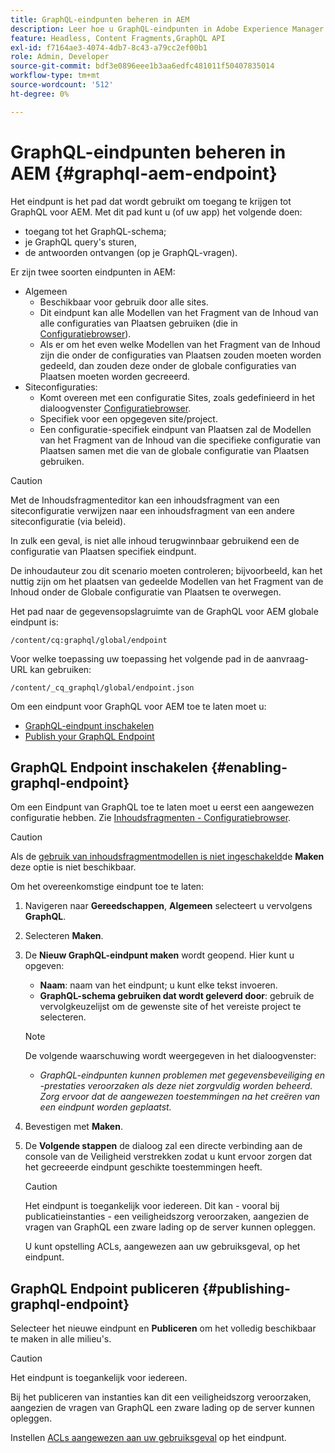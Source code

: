 ```yaml
---
title: GraphQL-eindpunten beheren in AEM
description: Leer hoe u GraphQL-eindpunten in Adobe Experience Manager as a Cloud Service beheert voor levering van inhoud zonder kop.
feature: Headless, Content Fragments,GraphQL API
exl-id: f7164ae3-4074-4db7-8c43-a79cc2ef00b1
role: Admin, Developer
source-git-commit: bdf3e0896eee1b3aa6edfc481011f50407835014
workflow-type: tm+mt
source-wordcount: '512'
ht-degree: 0%

---
```


# GraphQL-eindpunten beheren in AEM {#graphql-aem-endpoint}

Het eindpunt is het pad dat wordt gebruikt om toegang te krijgen tot GraphQL voor AEM. Met dit pad kunt u (of uw app) het volgende doen:

* toegang tot het GraphQL-schema;
* je GraphQL query&#39;s sturen,
* de antwoorden ontvangen (op je GraphQL-vragen).

Er zijn twee soorten eindpunten in AEM:

* Algemeen
   * Beschikbaar voor gebruik door alle sites.
   * Dit eindpunt kan alle Modellen van het Fragment van de Inhoud van alle configuraties van Plaatsen gebruiken (die in [Configuratiebrowser](/help/sites-cloud/administering/content-fragments/setup.md#enable-content-fragment-functionality-configuration-browser)).
   * Als er om het even welke Modellen van het Fragment van de Inhoud zijn die onder de configuraties van Plaatsen zouden moeten worden gedeeld, dan zouden deze onder de globale configuraties van Plaatsen moeten worden gecreeerd.
* Siteconfiguraties:
   * Komt overeen met een configuratie Sites, zoals gedefinieerd in het dialoogvenster [Configuratiebrowser](/help/sites-cloud/administering/content-fragments/setup.md#enable-content-fragment-functionality-configuration-browser).
   * Specifiek voor een opgegeven site/project.
   * Een configuratie-specifiek eindpunt van Plaatsen zal de Modellen van het Fragment van de Inhoud van die specifieke configuratie van Plaatsen samen met die van de globale configuratie van Plaatsen gebruiken.

>[!CAUTION]
>
>Met de Inhoudsfragmenteditor kan een inhoudsfragment van een siteconfiguratie verwijzen naar een inhoudsfragment van een andere siteconfiguratie (via beleid).
>
>In zulk een geval, is niet alle inhoud terugwinnbaar gebruikend een de configuratie van Plaatsen specifiek eindpunt.
>
>De inhoudauteur zou dit scenario moeten controleren; bijvoorbeeld, kan het nuttig zijn om het plaatsen van gedeelde Modellen van het Fragment van de Inhoud onder de Globale configuratie van Plaatsen te overwegen.

Het pad naar de gegevensopslagruimte van de GraphQL voor AEM globale eindpunt is:

`/content/cq:graphql/global/endpoint`

Voor welke toepassing uw toepassing het volgende pad in de aanvraag-URL kan gebruiken:

`/content/_cq_graphql/global/endpoint.json`

Om een eindpunt voor GraphQL voor AEM toe te laten moet u:

* [GraphQL-eindpunt inschakelen](#enabling-graphql-endpoint)
* [Publish your GraphQL Endpoint](#publishing-graphql-endpoint)

## GraphQL Endpoint inschakelen {#enabling-graphql-endpoint}

Om een Eindpunt van GraphQL toe te laten moet u eerst een aangewezen configuratie hebben. Zie [Inhoudsfragmenten - Configuratiebrowser](/help/sites-cloud/administering/content-fragments/setup.md#enable-content-fragment-functionality-configuration-browser).

>[!CAUTION]
>
>Als de [gebruik van inhoudsfragmentmodellen is niet ingeschakeld](/help/sites-cloud/administering/content-fragments/setup.md#enable-content-fragment-functionality-configuration-browser)de **Maken** deze optie is niet beschikbaar.

Om het overeenkomstige eindpunt toe te laten:

1. Navigeren naar **Gereedschappen**, **Algemeen** selecteert u vervolgens **GraphQL**.
1. Selecteren **Maken**.
1. De **Nieuw GraphQL-eindpunt maken** wordt geopend. Hier kunt u opgeven:
   * **Naam**: naam van het eindpunt; u kunt elke tekst invoeren.
   * **GraphQL-schema gebruiken dat wordt geleverd door**: gebruik de vervolgkeuzelijst om de gewenste site of het vereiste project te selecteren.

   >[!NOTE]
   >
   >De volgende waarschuwing wordt weergegeven in het dialoogvenster:
   >
   >* *GraphQL-eindpunten kunnen problemen met gegevensbeveiliging en -prestaties veroorzaken als deze niet zorgvuldig worden beheerd. Zorg ervoor dat de aangewezen toestemmingen na het creëren van een eindpunt worden geplaatst.*

1. Bevestigen met **Maken**.
1. De **Volgende stappen** de dialoog zal een directe verbinding aan de console van de Veiligheid verstrekken zodat u kunt ervoor zorgen dat het gecreeerde eindpunt geschikte toestemmingen heeft.

   >[!CAUTION]
   >
   >Het eindpunt is toegankelijk voor iedereen. Dit kan - vooral bij publicatieinstanties - een veiligheidszorg veroorzaken, aangezien de vragen van GraphQL een zware lading op de server kunnen opleggen.
   >
   >U kunt opstelling ACLs, aangewezen aan uw gebruiksgeval, op het eindpunt.

## GraphQL Endpoint publiceren {#publishing-graphql-endpoint}

Selecteer het nieuwe eindpunt en **Publiceren** om het volledig beschikbaar te maken in alle milieu&#39;s.

>[!CAUTION]
>
>Het eindpunt is toegankelijk voor iedereen.
>
>Bij het publiceren van instanties kan dit een veiligheidszorg veroorzaken, aangezien de vragen van GraphQL een zware lading op de server kunnen opleggen.
>
>Instellen [ACLs aangewezen aan uw gebruiksgeval](/help/headless/security/permissions.md) op het eindpunt.
